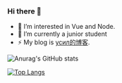 ### Hi there 👋

<!--
**Haohao-555/Haohao-555** is a ✨ _special_ ✨ repository because its `README.md` (this file) appears on your GitHub profile.

Here are some ideas to get you started:

- 🔭 I’m currently working on ...
- 🌱 I’m currently learning ...
- 👯 I’m looking to collaborate on ...
- 🤔 I’m looking for help with ...
- 💬 Ask me about ...
- 📫 How to reach me: ...
- 😄 Pronouns: ...
- ⚡ Fun fact: ...
-->
- 👀 I’m interested in Vue and Node.  
- 🌱 I’m currently a junior student 
- ⚡ My blog is [усил的博客](https://haohaostudy.xyz).

![Anurag's GitHub stats](https://github-readme-stats.vercel.app/api?username=Haohao-555&show_icons=true&theme=dracula)

[![Top Langs](https://github-readme-stats.vercel.app/api/top-langs/?username=Haohao-555&layout=compact)](https://github.com/anuraghazra/github-readme-stats)

